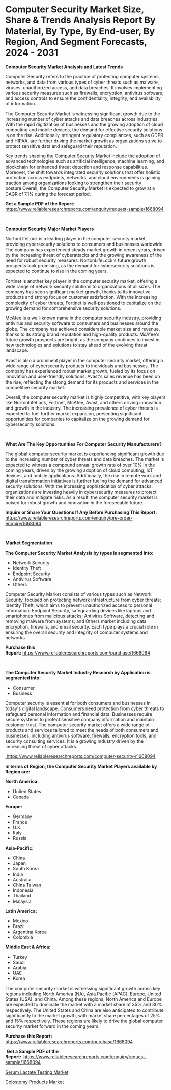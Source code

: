 <p><h1>Computer Security Market Size, Share & Trends Analysis Report By Material, By Type, By End-user, By Region, And Segment Forecasts, 2024 - 2031</h1></p><p><strong>Computer Security Market Analysis and Latest Trends</strong></p>
<p><p>Computer Security refers to the practice of protecting computer systems, networks, and data from various types of cyber threats such as malware, viruses, unauthorized access, and data breaches. It involves implementing various security measures such as firewalls, encryption, antivirus software, and access controls to ensure the confidentiality, integrity, and availability of information.</p><p>The Computer Security Market is witnessing significant growth due to the increasing number of cyber attacks and data breaches across industries. With the rapid digitization of businesses and the growing adoption of cloud computing and mobile devices, the demand for effective security solutions is on the rise. Additionally, stringent regulatory compliances, such as GDPR and HIPAA, are further driving the market growth as organizations strive to protect sensitive data and safeguard their reputation.</p><p>Key trends shaping the Computer Security Market include the adoption of advanced technologies such as artificial intelligence, machine learning, and blockchain for enhanced threat detection and response capabilities. Moreover, the shift towards integrated security solutions that offer holistic protection across endpoints, networks, and cloud environments is gaining traction among organizations looking to strengthen their security posture.Overall, the Computer Security Market is expected to grow at a CAGR of 7.1% during the forecast period.</p></p>
<p><strong>Get a Sample PDF of the Report:&nbsp;</strong> <a href="https://www.reliableresearchreports.com/enquiry/request-sample/1668094">https://www.reliableresearchreports.com/enquiry/request-sample/1668094</a></p>
<p>&nbsp;</p>
<p><strong>Computer Security Major Market Players</strong></p>
<p><p>NortonLifeLock is a leading player in the computer security market, providing cybersecurity solutions to consumers and businesses worldwide. The company has experienced steady market growth in recent years, driven by the increasing threat of cyberattacks and the growing awareness of the need for robust security measures. NortonLifeLock's future growth prospects look promising, as the demand for cybersecurity solutions is expected to continue to rise in the coming years.</p><p>Fortinet is another key player in the computer security market, offering a wide range of network security solutions to organizations of all sizes. The company has seen significant market growth, thanks to its innovative products and strong focus on customer satisfaction. With the increasing complexity of cyber threats, Fortinet is well-positioned to capitalize on the growing demand for comprehensive security solutions.</p><p>McAfee is a well-known name in the computer security industry, providing antivirus and security software to consumers and businesses around the globe. The company has achieved considerable market size and revenue, thanks to its strong brand reputation and high-quality products. McAfee's future growth prospects are bright, as the company continues to invest in new technologies and solutions to stay ahead of the evolving threat landscape.</p><p>Avast is also a prominent player in the computer security market, offering a wide range of cybersecurity products to individuals and businesses. The company has experienced robust market growth, fueled by its focus on innovation and user-friendly solutions. Avast's sales revenue has been on the rise, reflecting the strong demand for its products and services in the competitive security market.</p><p>Overall, the computer security market is highly competitive, with key players like NortonLifeLock, Fortinet, McAfee, Avast, and others driving innovation and growth in the industry. The increasing prevalence of cyber threats is expected to fuel further market expansion, presenting significant opportunities for companies to capitalize on the growing demand for cybersecurity solutions.</p></p>
<p>&nbsp;</p>
<p><strong>What Are The Key Opportunities For Computer Security Manufacturers?</strong></p>
<p><p>The global computer security market is experiencing significant growth due to the increasing number of cyber threats and data breaches. The market is expected to witness a compound annual growth rate of over 10% in the coming years, driven by the growing adoption of cloud computing, IoT devices, and mobile applications. Additionally, the rise in remote work and digital transformation initiatives is further fueling the demand for advanced security solutions. With the increasing sophistication of cyber attacks, organizations are investing heavily in cybersecurity measures to protect their data and mitigate risks. As a result, the computer security market is poised for robust growth and innovation in the foreseeable future.</p></p>
<p><strong>Inquire or Share Your Questions If Any Before Purchasing This Report:</strong> <a href="https://www.reliableresearchreports.com/enquiry/pre-order-enquiry/1668094">https://www.reliableresearchreports.com/enquiry/pre-order-enquiry/1668094</a></p>
<p>&nbsp;</p>
<p><strong>Market Segmentation</strong></p>
<p><strong>The Computer Security Market Analysis by types is segmented into:</strong></p>
<p><ul><li>Network Security</li><li>Identity Theft</li><li>Endpoint Security</li><li>Antivirus Software</li><li>Others</li></ul></p>
<p><p>Computer Security Market consists of various types such as Network Security, focused on protecting network infrastructure from cyber threats; Identity Theft, which aims to prevent unauthorized access to personal information; Endpoint Security, safeguarding devices like laptops and smartphones from malicious attacks; Antivirus Software, detecting and removing malware from systems; and Others market including data encryption, firewalls, and email security. Each type plays a crucial role in ensuring the overall security and integrity of computer systems and networks.</p></p>
<p><strong>Purchase this Report:&nbsp;</strong><a href="https://www.reliableresearchreports.com/purchase/1668094">https://www.reliableresearchreports.com/purchase/1668094</a></p>
<p>&nbsp;</p>
<p><strong>The Computer Security Market Industry Research by Application is segmented into:</strong></p>
<p><ul><li>Consumer</li><li>Business</li></ul></p>
<p><p>Computer security is essential for both consumers and businesses in today's digital landscape. Consumers need protection from cyber threats to safeguard personal information and financial data. Businesses require secure systems to protect sensitive company information and maintain customer trust. The computer security market offers a wide range of products and services tailored to meet the needs of both consumers and businesses, including antivirus software, firewalls, encryption tools, and security consulting services. It is a growing industry driven by the increasing threat of cyber attacks.</p></p>
<p><a href="https://www.reliableresearchreports.com/computer-security-r1668094">&nbsp;https://www.reliableresearchreports.com/computer-security-r1668094</a></p>
<p><strong>In terms of Region, the Computer Security Market Players available by Region are:</strong></p>
<p>
    <p> <strong> North America: </strong>
        <ul>
            <li>United States</li>
            <li>Canada</li>
        </ul>
        </p> 
    <p> <strong> Europe: </strong>
        <ul>
            <li>Germany</li>
            <li>France</li>
            <li>U.K.</li>
            <li>Italy</li>
            <li>Russia</li>
        </ul>
        </p> 
    <p> <strong> Asia-Pacific: </strong>
        <ul>
            <li>China</li>
            <li>Japan</li>
            <li>South Korea</li>
            <li>India</li>
            <li>Australia</li>
            <li>China Taiwan</li>
            <li>Indonesia</li>
            <li>Thailand</li>
            <li>Malaysia</li>
        </ul>
        </p> 
    <p> <strong> Latin America: </strong>
        <ul>
            <li>Mexico</li>
            <li>Brazil</li>
            <li>Argentina Korea</li>
            <li>Colombia</li>
        </ul>
        </p> 
    <p> <strong> Middle East & Africa: </strong>
        <ul>
            <li>Turkey</li>
            <li>Saudi</li>
            <li>Arabia</li>
            <li>UAE</li>
            <li>Korea</li>
        </ul>
    </p>
    </p>
<p><p>The computer security market is witnessing significant growth across key regions including North America (NA), Asia Pacific (APAC), Europe, United States (USA), and China. Among these regions, North America and Europe are expected to dominate the market with a market share of 35% and 30% respectively. The United States and China are also anticipated to contribute significantly to the market growth, with market share percentages of 25% and 15% respectively. These regions are likely to drive the global computer security market forward in the coming years.</p></p>
<p><strong>Purchase this Report: </strong><a href="https://www.reliableresearchreports.com/purchase/1668094">https://www.reliableresearchreports.com/purchase/1668094</a></p>
<p>&nbsp;<strong>Get a Sample PDF of the Report:&nbsp;&nbsp;</strong><a href="https://www.reliableresearchreports.com/enquiry/request-sample/1668094">https://www.reliableresearchreports.com/enquiry/request-sample/1668094</a></p>
<p><strong></strong></p>
<p><p><a href="https://github.com/emnqcawl19/Market-Research-Report-List-1/blob/main/serum-lactate-testing-market.md">Serum Lactate Testing Market</a></p><p><a href="https://view.publitas.com/reportprime-1/colostomy-products-market-overview-global-market-trends-and-future-prospects-from-2024-to-2031/">Colostomy Products Market</a></p></p>